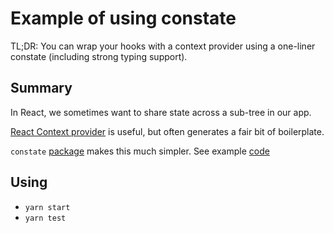 # Example of using constate

TL;DR: You can wrap your hooks with a context provider using a one-liner constate (including strong typing support).

## Summary

In React, we sometimes want to share state across a sub-tree in our app.

[React Context provider](https://reactjs.org/docs/context.html) is useful, but often generates a fair bit of boilerplate.

`constate` [package](https://github.com/diegohaz/constate) makes this much simpler. See example [code](./src/Incrementer/state/)

## Using

* `yarn start`
* `yarn test`


